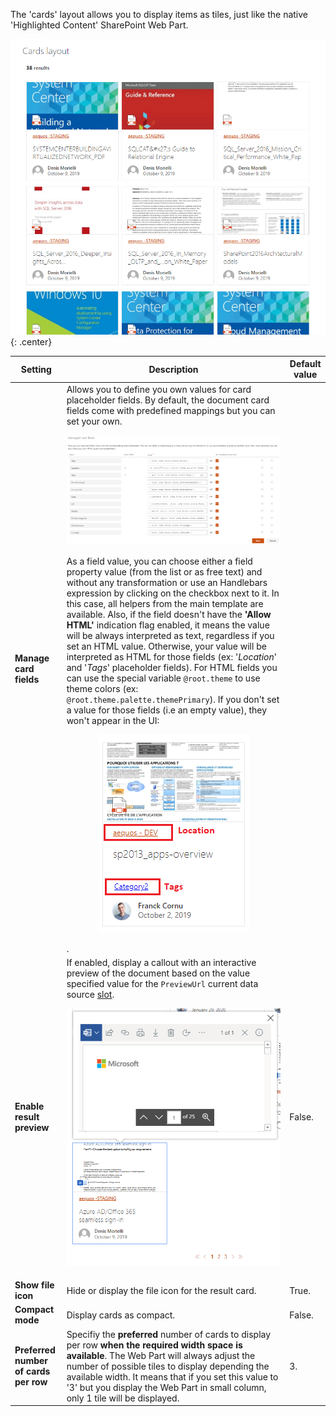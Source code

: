 The 'cards' layout allows you to display items as tiles, just like the native 'Highlighted Content' SharePoint Web Part.

!["Cards layout"](../../../../assets/webparts/data_visualizer/layouts/cards_layout.png){: .center}

| Setting | Description | Default value 
| ------- |---------------- | ---------- |
| **Manage card fields** | Allows you to define you own values for card placeholder fields. By default, the document card fields come with predefined mappings but you can set your own.<br><p align="center">[!["Manage card fields"](../../../../assets/webparts/data_visualizer/layouts/manage_cards_fields.png)](../../../../assets/webparts/data_visualizer/layouts/manage_cards_fields.png)</p> As a field value, you can choose either a field property value (from the list or as free text) and without any transformation or use an Handlebars expression by clicking on the checkbox next to it. In this case, all helpers from the main template are available. Also, if the field doesn't have the **'Allow HTML'** indication flag enabled, it means the value will be always interpreted as text, regardless if you set an HTML value. Otherwise, your value will be interpreted as HTML for those fields (ex: '_Location_' and '_Tags_' placeholder fields). For HTML fields you can use the special variable `@root.theme` to use theme colors (ex: `@root.theme.palette.themePrimary`). If you don't set a value for those fields (i.e an empty value), they won't appear in the UI:</br><p align="center">[!["Card Allow HTML"](../../../../assets/webparts/data_visualizer/layouts/card_allow_html.png)](../../../../assets/webparts/data_visualizer/layouts/card_allow_html.png)</p>.
| **Enable result preview** | If enabled, display a callout with an interactive preview of the document based on the value specified value for the `PreviewUrl` current data source [slot](../slots).</br> <p align="center">[!["Card Preview"](../../../../assets/webparts/data_visualizer/layouts/card_preview.png)](../../../../assets/webparts/data_visualizer/layouts/card_preview.png)</p> | False.
| **Show file icon** | Hide or display the file icon for the result card. | True.
| **Compact mode** | Display cards as compact. | False.
| **Preferred number of cards per row** | Specifiy the **preferred** number of cards to display per row **when the required width space is available**. The Web Part will always adjust the number of possible tiles to display depending the available width. It means that if you set this value to '3' but you display the Web Part in small column, only 1 tile will be displayed. | 3.
